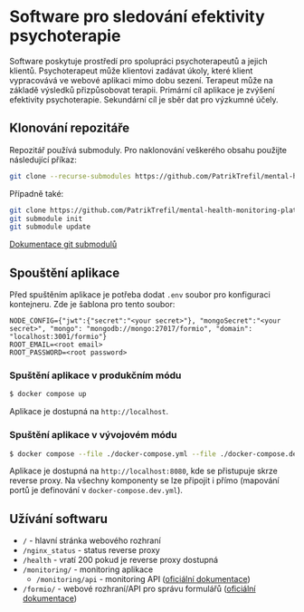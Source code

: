 # Software pro sledování efektivity psychoterapie

Software poskytuje prostředí pro spolupráci psychoterapeutů a jejich
klientů. Psychoterapeut může klientovi zadávat úkoly, které klient
vypracovává ve webové aplikaci mimo dobu sezení. Terapeut může na základě
výsledků přizpůsobovat terapii. Primární cíl aplikace je zvýšení efektivity
psychoterapie. Sekundární cíl je sběr dat pro výzkumné účely.

## Klonování repozitáře

Repozitář používá submoduly. Pro naklonování veškerého obsahu
použijte následující příkaz:

```sh
git clone --recurse-submodules https://github.com/PatrikTrefil/mental-health-monitoring-platform.git
```

Případně také:

```sh
git clone https://github.com/PatrikTrefil/mental-health-monitoring-platform.git
git submodule init
git submodule update
```

[Dokumentace git submodulů](https://git-scm.com/book/en/v2/Git-Tools-Submodules)

## Spouštění aplikace

Před spuštěním aplikace je potřeba dodat `.env` soubor pro konfiguraci kontejneru.
Zde je šablona pro tento soubor:

```
NODE_CONFIG={"jwt":{"secret":"<your secret>"}, "mongoSecret":"<your secret>", "mongo": "mongodb://mongo:27017/formio", "domain": "localhost:3001/formio"}
ROOT_EMAIL=<root email>
ROOT_PASSWORD=<root password>
```

### Spuštění aplikace v produkčním módu

```sh
$ docker compose up
```

Aplikace je dostupná na `http://localhost`.

### Spuštění aplikace v vývojovém módu

```sh
$ docker compose --file ./docker-compose.yml --file ./docker-compose.dev.yml up
```

Aplikace je dostupná na `http://localhost:8080`, kde se přistupuje skrze reverse proxy.
Na všechny komponenty se lze připojit i přímo (mapování portů je definování v `docker-compose.dev.yml`).

## Užívání softwaru

- `/` - hlavní stránka webového rozhraní
- `/nginx_status` - status reverse proxy
- `/health` - vratí 200 pokud je reverse proxy dostupná
- `/monitoring/` - monitoring aplikace
    - `/monitoring/api` - monitoring API ([oficiální dokumentace](https://github.com/google/cadvisor/blob/master/docs/api.md))
- `/formio/` - webové rozhraní/API pro správu formulářů ([oficiální dokumentace](https://apidocs.form.io/))
